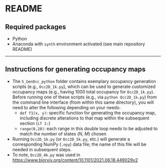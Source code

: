 # README
## Required packages
- Python
- Anaconda with `synth` environment activated (see main repository README)

---

## Instructions for generating occupancy maps
- The `5_GenOcc_python` folder contains exemplary occupancy generation scripts (e.g., `Occ2D_1k.py`), which can be used to generate customized occupancy maps (e.g., having 1000 total occupancy for `Occ2D_1k.py`). Before running one of these scripts (e.g., via `python Occ2D_1k.py`) from the command line interface (from within this same directory), you will need to alter the following depending on your needs:
  - `def f1(x, y)`: specific function for generating the occupancy map, including discrete alterations to that map within the subsequent section (`if 1:`)
  - `range(0,20)`: each range in this double loop needs to be adjusted to match the number of states (*N*, *M*) chosen
- Running `Occ2D_1k.py` (or `Occ2D_5k.py`, etc.) will generate a corresponding NumPy (`.npy`) data file; the name of this file will be needed in subsequent steps.
- To note, `Occ2D_4k.py` was used in https://www.biorxiv.org/content/10.1101/2021.06.18.449029v2
